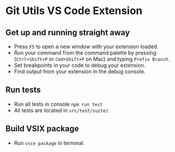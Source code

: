 # Git Utils VS Code Extension

## Get up and running straight away

- Press `F5` to open a new window with your extension loaded.
- Run your command from the command palette by pressing (`Ctrl+Shift+P` or `Cmd+Shift+P` on Mac) and typing `Prefix Branch`.
- Set breakpoints in your code to debug your extension.
- Find output from your extension in the debug console.

## Run tests

- Run all tests in console `npm run test`
- All tests are located in `src/test/suite/`.

## Build VSIX package

- Run `vsce package` in terminal.
